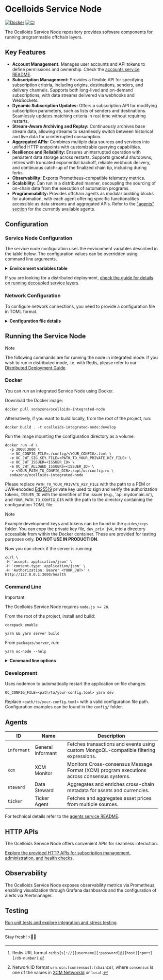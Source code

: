 # Ocelloids Service Node

[![Docker](https://img.shields.io/docker/v/sodazone/ocelloids-integrated-node?label=docker&style=flat&color=69D2E7&labelColor=A7DBD8&logo=docker&logoColor=444444)](https://hub.docker.com/r/sodazone/ocelloids-integrated-node)
[![CI](https://img.shields.io/github/actions/workflow/status/sodazone/ocelloids-services/ci.yml?branch=main&color=69D2E7&labelColor=A7DBD8)](https://github.com/sodazone/ocelloids-services/actions/workflows/ci.yml)

The Ocelloids Service Node repository provides software components for running programmable offchain layers.

## Key Features

- **Account Management:** Manages user accounts and API tokens to define permissions and ownership. Check the [accounts service README](https://github.com/sodazone/ocelloids-services/tree/main/packages/server/src/services/accounts).
- **Subscription Management:** Provides a flexible API for specifying subscription criteria, including origins, destinations, senders, and delivery channels. Supports both long-lived and on-demand subscriptions, with data streams delivered via webhooks and WebSockets.
- **Dynamic Subscription Updates:** Offers a subscription API for modifying subscription parameters, such as lists of senders and destinations. Seamlessly updates matching criteria in real time without requiring restarts.
- **Stream-Aware Archiving and Replay:** Continuously archives base stream data, allowing streams to seamlessly switch between historical and live data for uninterrupted consumption.
- **Aggregated APIs:** Combines multiple data sources and services into unified HTTP endpoints with customizable querying capabilities.
- **Resilience and Reliability:** Ensures uninterrupted operation with persistent data storage across restarts. Supports graceful shutdowns, retries with truncated exponential backoff, reliable webhook delivery, and continuous catch-up of the finalized chain tip, including during forks.
- **Observability:** Exports Prometheus-compatible telemetry metrics.
- **Scalability:** Can run in a distributed manner, decoupling the sourcing of on-chain data from the execution of automation programs.
- **Programmability:** Provides offchain agents as modular building blocks for automation, with each agent offering specific functionalities accessible as data streams and aggregated APIs. Refer to the ["agents" section](https://github.com/sodazone/ocelloids-services/tree/main/packages/server#agents) for the currently available agents.

## Configuration

### Service Node Configuration

The service node configuration uses the environment variables described in the table below.
The configuration values can be overridden using command line arguments.

<details>
  <summary><strong>Environment variables table</strong></summary>

| Variable                          | Description                                    | Default   |
| --------------------------------- | ---------------------------------------------- | --------- |
| OC_ADDRESS                        | The address to bind to.                        | localhost |
| OC_PORT                           | The TCP port number to listen on.              | 3000      |
| OC_CONFIG_FILE                    | The service configuration file.                | -         |
| OC_TRUST_PROXY                    | Enable when running behind a trusted proxy.    | false     |
| OC_AGENTS                         | Agents to activate (comma-separated or wildcard). | "*"     |
| OC_AGENT_CONFIG                   | Per-agent configuration. Repeat variables.     | -         |
| OC_DATA_DIR                       | The data directory.                            | ./.db     |
| OC_LEVEL_ENGINE                   | The LevelDB engine.                            | classic   |
| OC_DB_SCHEDULER_ENABLE            | Enables or disables the task scheduler.        | true      |
| OC_DB_SCHEDULER_FREQUENCY         | Milliseconds to wait before each tick.         | 5000      |
| OC_DB_JANITOR_SWEEP_EXPIRY        | Milliseconds before a task is swept.           | 1500000   |
| OC_CLOSE_GRACE_DELAY              | Milliseconds for the graceful close to finish. | 5000      |
| OC_JWT_SIG_KEY_FILE               | [Ed25519](https://ed25519.cr.yp.to/) private key used to sign and verify the authorization tokens. | -         |
| OC_JWT_ISSUER                     | Issuer identifier.                             | localhost |
| OC_JWT_ALLOWED_ISSUERS            | Allowed issuers.                               | localhost |
| OC_MAX_BLOCK_DIST                 | Maximum distance in blocks for the catch-up.   | 50        |
| OC_TELEMETRY_ENABLE               | Enables or disables the telemetry service.     | true      |
| OC_WS_MAX_CLIENTS                 | Maximum number of websocket clients.           | 10000     |
| OC_CORS                           | Enables or disables CORS support.              | false     |
| OC_CORS_CREDENTIALS               | Access-Control-Allow-Credentials CORS header.  | true      |
| OC_CORS_ORIGIN                    | Access-Control-Allow-Origin CORS header. Use "true" for any origin. | `/https?://localhost.*/` |
| OC_RATE_LIMIT_MAX                 | Max number of requests per limit window.       | 60        |
| OC_RATE_LIMIT_WINDOW              | Rate limit window in milliseconds.             | 60000     |
| OC_SUBSCRIPTION_MAX_PERSISTENT    | Maximum number of persistent subscriptions.    | 5000      |
| OC_SUBSCRIPTION_MAX_EPHEMERAL     | Maximum number of ephemeral subscriptions.     | 5000      |
| OC_DISTRIBUTED                    | Enables distributed mode for the exeuctor.     | false     |
| OC_REDIS_URL                      | Redis connection URL.[^1]                      | redis://localhost:6379 |
| OC_ANALYTICS                      | Enable analytics database (experimental)       | false     |
| OC_ARCHIVE                        | Enables historical archiving.                  | false     |
| OC_ARCHIVE_RETENTION              | Enables or disables archive pruning.           | true      |
| OC_ARCHIVE_RETENTION_PERIOD       | Sets the pruning period.                       | 3_months  |
| OC_ARCHIVE_TICK                   | Tick frequency.                                | 86400000  |

[^1]: Redis URL format `redis[s]://[[username][:password]@][host][:port][/db-number]`.
</details>

If you are looking for a distributed deployment, [check the guide for details on running decoupled service layers](https://github.com/sodazone/ocelloids-services/blob/main/packages/server/guides/DISTRIBUTED.md).

### Network Configuration

To configure network connections, you need to provide a configuration file in TOML format. 

<details>
  <summary><strong>Configuration file details</strong></summary>

The accepted configuration fields are as follows:

| Field      | Description                                                                                        | Required   | Default |
| ---------  | -------------------------------------------------------------------------------------------------- | ---------- | ------- |
| name       | The name of the network.                                                                           | Yes        | n/a     |
| id         | The ID of the network.[^2]                                                                         | Yes        | n/a     |
| provider   | Provider configuration, detailed below.                                                            | Yes        | n/a     |
| relay      | For parachains, the name of the relay chain it connects to.                                        | No         | n/a     |
| recovery   | Enbles or disables the recovery of interrupted catch-ups.                                          | No         | false   |
| batch-size | The batch size for catching up missed blocks.                                                      | No         | 25      |

Provider configuration fields:

| Field    | Description                                         |
| ---------| --------------------------------------------------- |
| type     | Network type is `rpc`.                              |
| url      | WebSocket endpoint URL.                             |

Example configurations are available in the `config/` directory of this repository for reference.

[^2]: Network ID format `urn:ocn:[consensus]:[chainId]`, where `consensus` is one of the values in [XCM NetworkId](https://paritytech.github.io/polkadot-sdk/master/staging_xcm/v4/enum.NetworkId.html) or `local`.
</details>

## Running the Service Node

> [!NOTE]
> The following commands are for running the node in integrated mode. If you wish to run in distributed mode, i.e. with Redis, please refer to our [Distributed Deployment Guide](https://github.com/sodazone/ocelloids-services/tree/main/packages/server/guides/DISTRIBUTED.md).

### Docker

You can run an integrated Service Node using Docker.

Download the Docker image:

```shell
docker pull sodazone/ocelloids-integrated-node
```

Alternatively, if you want to build locally, from the root of the project, run:
 
```shell
docker build . -t ocelloids-integrated-node:develop
```

Run the image mounting the configuration directory as a volume:

```shell
docker run -d \
  -p 3000:3000 \
  -e OC_CONFIG_FILE=./config/<YOUR_CONFIG>.toml \
  -e OC_JWT_SIG_KEY_FILE=<PATH_TO_YOUR_PRIVATE_KEY_FILE> \
  -e OC_JWT_ISSUER=<ISSUER_ID> \
  -e OC_JWT_ALLOWED_ISSUERS=<ISSUER_ID> \
  -v <YOUR_PATH_TO_CONFIG_DIR>:/opt/oc/config:ro \
  sodazone/ocelloids-integrated-node
```

Please replace `PATH_TO_YOUR_PRIVATE_KEY_FILE` with the path to a PEM or JWK-encoded [Ed25519](https://ed25519.cr.yp.to/) private key used to sign and verify the authorization tokens, `ISSUER_ID` with the identifier of the issuer (e.g., 'api.mydomain.io'), and `YOUR_PATH_TO_CONFIG_DIR` with the path to the directory containing the configuration TOML file.

> [!NOTE]
> Example development keys and tokens can be found in the `guides/keys` folder.
> You can copy the private key file, `dev_priv.jwk`, into a directory accessible from within the Docker container.
> These are provided for testing purposes only.
> **DO NOT USE IN PRODUCTION**.

Now you can check if the server is running:
```shell
curl \
-H 'accept: application/json' \
-H 'content-type: application/json' \
-H 'Authorization: Bearer <YOUR_JWT>' \
http://127.0.0.1:3000/health
```

### Command Line

> [!IMPORTANT]
> The Ocelloids Service Node requires `node.js >= 20`.

From the root of the project, install and build:

```shell
corepack enable
```

```shell
yarn && yarn server build
```

From `packages/server`, run:

```shell
yarn oc-node --help
```

<details>
  <summary><strong>Command line options</strong></summary>

```shell
Usage: oc-node [options]

Ocelloids Service Node

Options:
  -a, --address <address>                     address to bind to (default: "localhost", env: OC_ADDRESS)
  -p, --port <number>                         port number to listen on (default: 3000, env: OC_PORT)
  --trust-proxy <boolean>                     enable when running behind a trusted proxy (default: false, env: OC_TRUST_PROXY)
  -c, --config <file>                         service configuration file (env: OC_CONFIG_FILE)
  -d, --data <dir>                            data directory (default: "./.db", env: OC_DATA_DIR)
  --level-engine <engine>                     level engine (default: "classic", env: OC_LEVEL_ENGINE)
  --scheduler <boolean>                       enables or disables the task scheduler (default: true, env: OC_DB_SCHEDULER_ENABLE)
  --scheduler-frequency <milliseconds>        milliseconds to wait before each tick (default: 5000, env: OC_DB_SCHEDULER_FREQUENCY)
  --sweep-expiry <milliseconds>               milliseconds before a task is swept (default: 1500000, env: OC_DB_JANITOR_SWEEP_EXPIRY)
  -g, --grace <milliseconds>                  milliseconds for the graceful close to finish (default: 10000, env: OC_CLOSE_GRACE_DELAY)
  -t --telemetry <boolean>                    enables or disables the telemetry exporter (default: true, env: OC_TELEMETRY_ENABLE)
  --rate-limit-max <number>                   set the max number of requests (default: 60, env: OC_RATE_LIMIT_MAX)
  --rate-limit-window <milliseconds>          set the request limit time window (default: 60000, env: OC_RATE_LIMIT_WINDOW)
  -V, --version                               output the version number
  --agents <agentIds>                         agents to activate, comma separated list or wildcard for all (default: "*", env: OC_AGENTS)
  --agent-config [agent:key1=val1,key2=val2]  per-agent config overrides; example: xcm:explorer=true,ticker=false (default: [], env:
                                              OC_AGENT_CONFIG)
  --ws-max-clients <number>                   maximum number of websocket clients (default: 10000, env: OC_WS_MAX_CLIENTS)
  --subscription-max-persistent <number>      maximum number of persistent subscriptions (default: 5000, env: OC_SUBSCRIPTION_MAX_PERSISTENT)
  --subscription-max-ephemeral <number>       maximum number of ephemeral subscriptions (default: 5000, env: OC_SUBSCRIPTION_MAX_EPHEMERAL)
  --cors                                      enables CORS support (default: false, env: OC_CORS)
  --cors-credentials <boolean>                configures the Access-Control-Allow-Credentials CORS header (default: true, env: OC_CORS_CREDENTIALS)
  --cors-origin [origin]                      configures the Access-Control-Allow-Origin CORS header
                                              "true" for wildcard, "string" or "/regexp/"
                                              repeat this argument for multiple origins (default: ["/https?://localhost.*/"], env: OC_CORS_ORIGIN)
  --jwt-auth                                  enables the JWT authentication (default: false, env: OC_JWT_AUTH)
  --jwt-sig-key-file <path>                   path to the EdDSA key in JWK or PEM format (env: OC_JWT_SIG_KEY_FILE)
  --jwt-iss <issuer>                          identity of the issuer (default: "localhost", env: OC_JWT_ISSUER)
  --jwt-allowed-iss [issuer]                  allowed issuers, accepts regular expressions (default: ["localhost"], env: OC_JWT_ALLOWED_ISSUERS)
  --redis <redis-url>                         redis[s]://[[username][:password]@][host][:port][/db-number] (env: OC_REDIS_URL)
  --distributed                               distributed mode (default: false, env: OC_DISTRIBUTED)
  --analytics                                 enables analytics database (experimental) (default: false, env: OC_ANALYTICS)
  --archive                                   enables historical archiving (default: false, env: OC_ARCHIVE)
  --archive-retention <boolean>               enables or disables archive pruning (default: true, env: OC_ARCHIVE_RETENTION)
  --archive-retention-period <expression>     sets the pruning period (default: "1_months", env: OC_ARCHIVE_RETENTION_PERIOD)
  --archive-tick <milliseconds>               tick frequency (default: 86400000, env: OC_ARCHIVE_TICK)
  -h, --help                                  display help for command
```
</details>

### Development

Uses nodemon to automatically restart the application on file changes.

```shell
OC_CONFIG_FILE=<path/to/your-config.toml> yarn dev
```

Replace `<path/to/your-config.toml>` with a valid configuration file path. Configuration examples can be found in the `config/` folder.

## Agents

| ID          | Name              | Description                                                                                |
| ----------- | ----------------- | ------------------------------------------------------------------------------------------ |
| `informant` | General Informant | Fetches transactions and events using custom MongoQL-compatible filtering expressions.     |
| `xcm`       | XCM Monitor       | Monitors Cross-consensus Message Format (XCM) program executions across consensus systems. |
| `steward`   | Data Steward      | Aggregates and enriches cross-chain metadata for assets and currencies.                    |
| `ticker`    | Ticker Agent      | Fetches and aggregates asset prices from multiple sources.                                 |

For technical details refer to the [agents service README](https://github.com/sodazone/ocelloids-services/tree/main/packages/server/src/services/agents).

## HTTP APIs

The Ocelloids Service Node offers convenient APIs for seamless interaction.

[Explore the provided HTTP APIs for subscription management, administration, and health checks](https://github.com/sodazone/ocelloids-services/blob/main/packages/server/guides/HTTP_APIS.md).

## Observability

The Ocelloids Service Node exposes observability metrics via Prometheus, enabling visualization through Grafana dashboards and the configuration of alerts via Alertmanager.

## Testing

[Run unit tests and explore integration and stress testing](https://github.com/sodazone/ocelloids-services/blob/main/packages/server/guides/TESTING.md).

---

Stay fresh! :zap::flamingo::palm_tree: 

